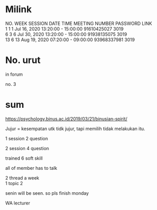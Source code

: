 # Milink
NO.	WEEK	SESSION	DATE	TIME	MEETING NUMBER	PASSWORD	LINK  
1	1	1	Jul 16, 2020	13:20:00 - 15:00:00	91610425027	3019  
6	3	6	Jul 30, 2020	13:20:00 - 15:00:00	91938135075	3019  
13	6	13	Aug 19, 2020	07:20:00 - 09:00:00	93968337981	3019  

# No. urut
in forum

no. 3

# sum
https://psychology.binus.ac.id/2019/03/21/binusian-spirit/

Jujur = kesempatan utk tidk jujur, tapi memilih tidak melakukan itu.

1 session 2 question

2 session 4 question

trained 6 soft skill

all of member has to talk

2 thread a week  
1 topic 2

senin will be seen. so pls finish monday

WA lecturer